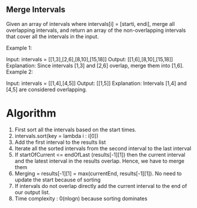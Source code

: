 ## Merge Intervals

Given an array of intervals where intervals[i] = [starti, endi], merge all overlapping intervals, and return an array of the non-overlapping intervals that cover all the intervals in the input.

Example 1:

Input: intervals = [[1,3],[2,6],[8,10],[15,18]]
Output: [[1,6],[8,10],[15,18]]
Explanation: Since intervals [1,3] and [2,6] overlap, merge them into [1,6].
Example 2:

Input: intervals = [[1,4],[4,5]]
Output: [[1,5]]
Explanation: Intervals [1,4] and [4,5] are considered overlapping.

# Algorithm
1. First sort all the intervals based on the start times.
2. intervals.sort(key = lambda i : i[0])
3. Add the first interval to the results list
4. Iterate all the sorted intervals from the second interval to the last interval
5. If startOfCurrent <= endOfLast (results[-1][1]) then the current interval and the latest interval in the results overlap. Hence, we have to merge them
6. Merging = results[-1][1] = max(currentEnd, results[-1][1]). No need to update the start because of sorting
7. If intervals do not overlap directly add the current interval to the end of our output list.
8. Time complexity : 0(nlogn) because sorting dominates
   
